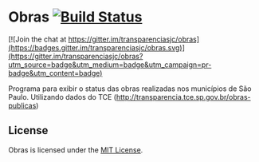 # Obras [![Build Status](https://travis-ci.org/transparenciasjc/obras.svg?branch=master)](https://travis-ci.org/transparenciasjc/obras)

[![Join the chat at https://gitter.im/transparenciasjc/obras](https://badges.gitter.im/transparenciasjc/obras.svg)](https://gitter.im/transparenciasjc/obras?utm_source=badge&utm_medium=badge&utm_campaign=pr-badge&utm_content=badge)

Programa para exibir o status das obras realizadas nos municípios de São Paulo. Utilizando dados do TCE (http://transparencia.tce.sp.gov.br/obras-publicas)

## License

Obras is licensed under the [MIT License](http://gomakethings.com/mit/).
